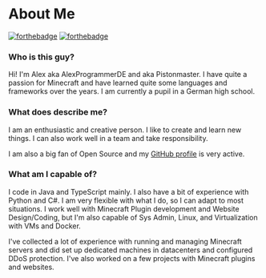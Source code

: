# About Me

[![forthebadge](https://forthebadge.com/images/badges/contains-cat-gifs.svg)](https://forthebadge.com)
[![forthebadge](https://forthebadge.com/images/badges/powered-by-black-magic.svg)](https://forthebadge.com)

### Who is this guy?

Hi! I'm Alex aka AlexProgrammerDE and aka Pistonmaster. I have quite a passion for Minecraft and have learned quite some
languages and frameworks over the years. I am currently a pupil in a German high school.

### What does describe me?

I am an enthusiastic and creative person. I like to create and learn new things. I can also work well in a team and
take responsibility.

I am also a big fan of Open Source and my [GitHub profile](https://github.com/AlexProgrammerDE) is very active.

### What am I capable of?

I code in Java and TypeScript mainly. I also have a bit of experience with Python and C#. I am very flexible with what I
do, so I can adapt to most situations. I work well with Minecraft Plugin development and Website Design/Coding, but I'm
also capable of Sys Admin, Linux, and Virtualization with VMs and Docker.

I've collected a lot of experience with running and managing Minecraft servers and did set up dedicated machines in
datacenters and configured DDoS protection. I've also worked on a few projects with Minecraft plugins and websites.
